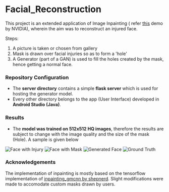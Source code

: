 # Facial_Reconstruction

This project is an extended application of Image Inpainting ( refer [this](https://www.nvidia.com/research/inpainting/) demo by NVIDIA), 
wherein the aim was to reconstruct an injured face.

Steps:
1. A picture is taken or chosen from gallery
2. Mask is drawn over facial injuries so as to form a 'hole'
3. A Generator (part of a GAN) is used to fill the holes created by the mask, hence getting a normal face.

### Repository Configuration

* The **server directory** contains a simple **flask server** which is used for hosting the generator model.
* Every other directory belongs to the app (User Interface) developed in **Android Studio (Java)**.

### Results

* The **model was trained on 512x512 HQ images**, therefore the results are subject to change with the image quality and the size of the mask (Hole). A sample is given below

![Face with Injury](https://github.com/sudhamsugurijala/Facial_Reconstruction/tree/master/server/backup/can%20be%20used%20for%20report/before.jpg) ![Face with Mask]()
![Generated Face]() ![Ground Truth]()

### Acknowledgements

 The implementation of inpainting is mostly based on the tensorflow implementation of [inpainting_gmcnn by shepnerd](https://github.com/shepnerd/inpainting_gmcnn). 
Slight modifications were made to accomodate custom masks drawn by users. 
